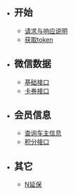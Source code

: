 - ## 开始    
    - [请求与响应说明](/v2/{{route}}/{{version}}/overview)
    - [获取token](/v2/{{route}}/{{version}}/token)

- ## 微信数据
    - [基础接口](/v2/{{route}}/{{version}}/wechat/base)
    - [卡券接口](/v2/{{route}}/{{version}}/wechat/card)
    
- ## 会员信息
    - [查询车主信息](/v2/{{route}}/{{version}}/member/carowner)
    - [积分接口](/v2/{{route}}/{{version}}/member/point)
    
- ## 其它
    - [N延保](/v2/{{route}}/{{version}}/other/n_renewal_insurance)
